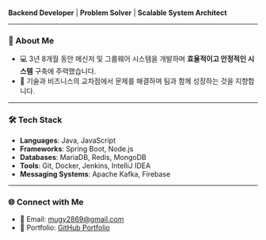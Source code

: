 #
**Backend Developer** | **Problem Solver** | **Scalable System Architect**

---

### 🚀 About Me  
- 💻 3년 8개월 동안 메신저 및 그룹웨어 시스템을 개발하며 **효율적이고 안정적인 시스템** 구축에 주력했습니다.  
- 🌟 기술과 비즈니스의 교차점에서 문제를 해결하며 팀과 함께 성장하는 것을 지향합니다.

---

### 🛠️ Tech Stack  
- **Languages**: Java, JavaScript  
- **Frameworks**: Spring Boot, Node.js  
- **Databases**: MariaDB, Redis, MongoDB  
- **Tools**: Git, Docker, Jenkins, IntelliJ IDEA  
- **Messaging Systems**: Apache Kafka, Firebase  

---

### 🌐 Connect with Me  
- 📧 Email: [mugy2869@gmail.com](mailto:mugy2869@gmail.com)  
- 📂 Portfolio: [GitHub Portfolio](https://github.com/Hansae1996)
